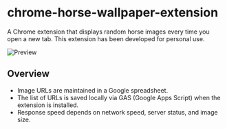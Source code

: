 # chrome-horse-wallpaper-extension

A Chrome extension that displays random horse images every time you open a new tab.
This extension has been developed for personal use.

<img src="./readme/overview.png" alt="Preview" title="Preview">

## Overview

- Image URLs are maintained in a Google spreadsheet.
- The list of URLs is saved locally via GAS (Google Apps Script) when the extension is installed.
- Response speed depends on network speed, server status, and image size.
